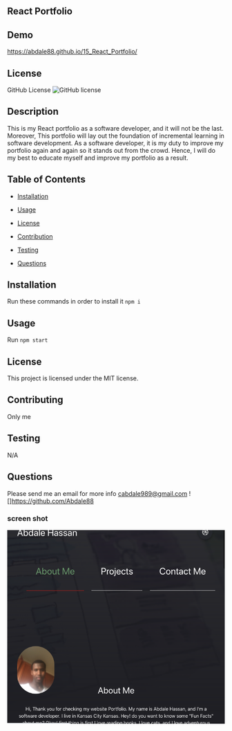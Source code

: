 ## React Portfolio

## Demo
https://abdale88.github.io/15_React_Portfolio/

## License
   GitHub License ![GitHub license](https://img.shields.io/badge/license-MIT-coral.svg)
   
## Description
 This is my React portfolio as a software developer, and it will not be the last. Moreover, This portfolio will lay out the foundation of incremental learning in software development. As a software developer, it is my duty to improve my portfolio again and again so it stands out from the crowd. Hence, I will do my best to educate myself and improve my portfolio as a result.  
   
   ## Table of Contents

   * [Installation](#installation)

   * [Usage](#usage)

   * [License](#license)

   * [Contribution](#contributing)

   * [Testing](#testing)

   * [Questions](#questions)

## Installation
  Run these commands in order to install it `npm i`

## Usage
 Run `npm start` 

## License
This project is licensed under the MIT license.
 
 

## Contributing
 Only me 

## Testing
 N/A


## Questions
Please send me an email for more info
cabdale989@gmail.com
![]https://github.com/Abdale88
     
### screen shot
![](./img/screenshot.png)